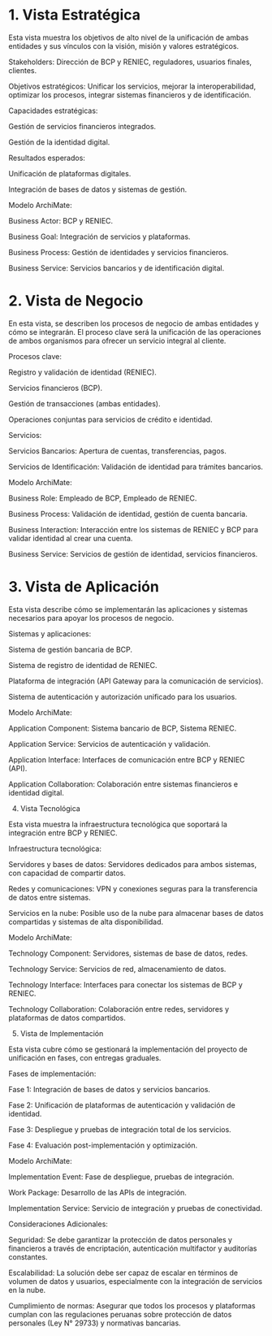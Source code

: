 # 1. Vista Estratégica

Esta vista muestra los objetivos de alto nivel de la unificación de ambas entidades y sus vínculos con la visión, misión y valores estratégicos.

Stakeholders: Dirección de BCP y RENIEC, reguladores, usuarios finales, clientes.

Objetivos estratégicos: Unificar los servicios, mejorar la interoperabilidad, optimizar los procesos, integrar sistemas financieros y de identificación.

Capacidades estratégicas:

Gestión de servicios financieros integrados.

Gestión de la identidad digital.

Resultados esperados:

Unificación de plataformas digitales.

Integración de bases de datos y sistemas de gestión.

Modelo ArchiMate:

Business Actor: BCP y RENIEC.

Business Goal: Integración de servicios y plataformas.

Business Process: Gestión de identidades y servicios financieros.

Business Service: Servicios bancarios y de identificación digital.

# 2. Vista de Negocio

En esta vista, se describen los procesos de negocio de ambas entidades y cómo se integrarán. El proceso clave será la unificación de las operaciones de ambos organismos para ofrecer un servicio integral al cliente.

Procesos clave:

Registro y validación de identidad (RENIEC).

Servicios financieros (BCP).

Gestión de transacciones (ambas entidades).

Operaciones conjuntas para servicios de crédito e identidad.

Servicios:

Servicios Bancarios: Apertura de cuentas, transferencias, pagos.

Servicios de Identificación: Validación de identidad para trámites bancarios.

Modelo ArchiMate:

Business Role: Empleado de BCP, Empleado de RENIEC.

Business Process: Validación de identidad, gestión de cuenta bancaria.

Business Interaction: Interacción entre los sistemas de RENIEC y BCP para validar identidad al crear una cuenta.

Business Service: Servicios de gestión de identidad, servicios financieros.

# 3. Vista de Aplicación

Esta vista describe cómo se implementarán las aplicaciones y sistemas necesarios para apoyar los procesos de negocio.

Sistemas y aplicaciones:

Sistema de gestión bancaria de BCP.

Sistema de registro de identidad de RENIEC.

Plataforma de integración (API Gateway para la comunicación de servicios).

Sistema de autenticación y autorización unificado para los usuarios.

Modelo ArchiMate:

Application Component: Sistema bancario de BCP, Sistema RENIEC.

Application Service: Servicios de autenticación y validación.

Application Interface: Interfaces de comunicación entre BCP y RENIEC (API).

Application Collaboration: Colaboración entre sistemas financieros e identidad digital.

4. Vista Tecnológica

Esta vista muestra la infraestructura tecnológica que soportará la integración entre BCP y RENIEC.

Infraestructura tecnológica:

Servidores y bases de datos: Servidores dedicados para ambos sistemas, con capacidad de compartir datos.

Redes y comunicaciones: VPN y conexiones seguras para la transferencia de datos entre sistemas.

Servicios en la nube: Posible uso de la nube para almacenar bases de datos compartidas y sistemas de alta disponibilidad.

Modelo ArchiMate:

Technology Component: Servidores, sistemas de base de datos, redes.

Technology Service: Servicios de red, almacenamiento de datos.

Technology Interface: Interfaces para conectar los sistemas de BCP y RENIEC.

Technology Collaboration: Colaboración entre redes, servidores y plataformas de datos compartidos.

5. Vista de Implementación

Esta vista cubre cómo se gestionará la implementación del proyecto de unificación en fases, con entregas graduales.

Fases de implementación:

Fase 1: Integración de bases de datos y servicios bancarios.

Fase 2: Unificación de plataformas de autenticación y validación de identidad.

Fase 3: Despliegue y pruebas de integración total de los servicios.

Fase 4: Evaluación post-implementación y optimización.

Modelo ArchiMate:

Implementation Event: Fase de despliegue, pruebas de integración.

Work Package: Desarrollo de las APIs de integración.

Implementation Service: Servicio de integración y pruebas de conectividad.

Consideraciones Adicionales:

Seguridad: Se debe garantizar la protección de datos personales y financieros a través de encriptación, autenticación multifactor y auditorías constantes.

Escalabilidad: La solución debe ser capaz de escalar en términos de volumen de datos y usuarios, especialmente con la integración de servicios en la nube.

Cumplimiento de normas: Asegurar que todos los procesos y plataformas cumplan con las regulaciones peruanas sobre protección de datos personales (Ley N° 29733) y normativas bancarias.